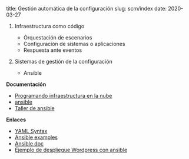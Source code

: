 title: Gestión automática de la configuración
slug: scm/index
date: 2020-03-27

1. Infraestructura como código
    * Orquestación de escenarios
	* Configuración de sistemas o aplicaciones
	* Respuesta ante eventos

1. Sistemas de gestión de la configuración
    * Ansible

**Documentación**

* [Programando infraestructura en la nube](https://iesgn.github.io/presentacion-ual17/#/)
* [ansible]({static}/doc/ansible.pdf)
* [Taller de ansible](https://github.com/iesgn/talleres_asir_iesgn/tree/master/ansible)


**Enlaces**

* [YAML Syntax](https://docs.ansible.com/ansible/latest/reference_appendices/YAMLSyntax.html)
* [Ansible examples](https://github.com/ansible/ansible-examples)
* [Ansible doc](https://docs.ansible.com/)
* [Ejemplo de despliegue Wordpress con ansible](https://github.com/josedom24/automatizacion_iaw)
